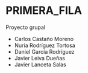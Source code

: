 # PRIMERA_FILA
Proyecto grupal

- Carlos Castaño Moreno
- Nuria Rodríguez Tortosa
- Daniel García Rodríguez
- Javier Leiva Dueñas
- Javier Lanceta Salas
